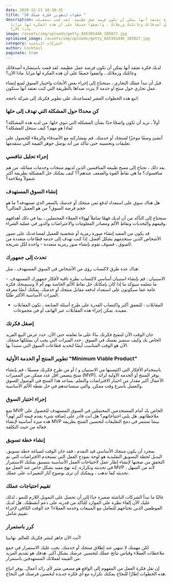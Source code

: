 ```yaml
---
date: 2020-12-13 10:30:35
title: "10 خطوات لتطوير فكرة عملك "
description: لديك فكرة تعتقد أنها يمكن أن تكون فرصة عمل عظيمة. لقد قمت بتشغيله
  من قبل أصدقائك وعائلتك وزملائك ، واتفقوا جميعًا على أن هذه الفكرة لها مزايا.
  ماذا الآن؟
image: /assets/img/uploads/getty_845301446_385027.jpg
optimized_image: /assets/img/uploads/getty_845301446_385027.jpg
category: الشركات الناشئة
author: Cocktail
paginate: true
---
```

لديك فكرة تعتقد أنها يمكن أن تكون فرصة عمل عظيمة. لقد قمت باستشارة أصدقائك وعائلتك وزملائك ، واتفقوا جميعًا على أن هذه الفكرة لها مزايا. ماذا الآن؟

قبل أن تبدأ عملك التجاري ، ستحتاج إلى إجراء بعض الأبحاث واختبار السوق لمنع إنشاء عمل تجاري حول منتج أو خدمة لا يتردد صداها بالطريقة التي كنت تعتقد أنها ستكون.

اتبع هذه الخطوات العشر لمساعدتك على تطوير فكرتك إلى شركة ناجحة:

### كن محددًا حول المشكلة التي تهدف إلى حلها

أولاً ، تريد أن تكون واضحًا جدًا بشأن المشكلة التي تنوي حلها. من لديه هذه المشكلة؟ لماذا هو مهم؟ كيف ستحل المشكلة؟

أنشئ وصفًا موجزًا ​​لمنتجك أو خدمتك. قم بمشاركته مع  الأصدقاء والزملاء للحصول على تعليقات وتحسينه حتى تتأكد من أنه يوصل جوهر القيمة التي ستقدمها.

### إجراء تحليل تنافسي

بعد ذلك ، تحتاج إلى مسح طبيعة المنافسين الذين لديهم منتجات وخدمات مماثلة. من هم منافسوك؟ ما هي نقاط القوة والضعف عندهم؟؟ كيف يمكنك حل المشكلة بطريقة أكثر شمولاً وملاءمة؟

### إنشاء السوق المستهدف

هل هناك سوق على استعداد لدفع ثمن منتجك أو خدمتك بالسعر الذي تستهدفه؟ ما هو حجم فرصة السوق؟ من هو العميل المثالي؟

ستحتاج إلى التأكد من أن لديك فهمًا شاملاً لهؤلاء العملاء المحتملين ، بما في ذلك أهدافهم وقيمهم والتحديات ونقاط الألم ومصادر المعلومات والاعتراضات والدور في عملية الشراء.

قد يكون من المفيد إنشاء صورة رمزية أو شخصية للعميل لمساعدتك على تصور الأشخاص الذين ستخدمهم بشكل أفضل. إذا كنت تهدف إلى خدمة قطاعات متعددة من السوق ، فسوف تقوم بإنشاء صور رمزية متعددة - واحدة لكل شريحة.

### تحدث إلى جمهورك

هناك عدة طرق لاكتساب رؤى من الأشخاص في السوق المستهدف ، مثل: 

\- الاستبيان : قم بإنشاء استبيان أساسي لاكتساب نظرة ثاقبة لأفكار جمهورك المستهدف. ما تتعلمه سيؤكد ما إذا كان بإمكانك حل نقاط الألم الخاصة بهم أم لا وسيمنحك فكرة عامة عما سيكونون على استعداد لدفعه مقابل منتجك أو خدمتك. يمكنك أيضًا معرفة الميزات الأساسية الأكثر طلبًا.
- المقابلات : للتعمق أكثر واكتساب القدرة على طرح أسئلة المتابعة ، تكون المقابلات مفيدة. يمكن إجراء هذه المقابلات عبر الهاتف أو في مجموعات.

### إصقل فكرتك

حان الوقت الآن لتنقيح فكرتك بناءً على ما تعلمته حتى الآن. حدد عرض البيع الفريد الخاص بك وكيف ستميز نفسك في السوق . حدد الميزات التي يجب أن يمتلكها منتجك. الآن هو الوقت المناسب أيضًا لتحديد قطاعات السوق التي ستبدأ بها.

### تطوير المنتج أو الخدمة الأولية  "Minimum Viable Product"

باستخدام الأفكار التي اكتسبتها من الاستبيان و / أو من طرح فكرتك مسبقًا ، قم بإنشاء منتج يتضمن أقل عدد ممكن من المميزات (MVP). يوفر المنتج أو الخدمة الأولية لرائد الأعمال أكبر مقدار من اختبار الافتراضات والتعلم. يساعد هذا المنتج في الوصول للسوق والعميل بأسرع وقت ممكن.  والتي ستساعدهم في حل نقطة الألم الأساسية.

### إجراء اختبار السوق

ضع MVP الخاص بك أمام المستخدمين المحتملين في السوق المستهدف للحصول على ملاحظاتهم. هل يلبي احتياجاتهم؟ هل أنت قادر على إضافة شيء يقدم قيمة أكبر لهم؟ هذه ميزة أساسية لإنشاء MVP بينما تستمر في دمج التعليقات لتحسين المنتج بطريقة فعالة من حيث التكلفة.

### إنشاء خطة تسويق

بمجرد أن يكون منتجك الأساسي قيد التقدم ، فقد حان الوقت لصياغة خطة تسويق. البديل لخطة التسويق التقليدية هو لوحة نموذج العمل التي تستخدم الافتراضات التي تم التحقق من صحتها لإنشاء إطار عمل لاحتياجات العمل الأساسية بتنسيق يمكنك الاستمرار في تحديثه وتكراره. إنه نهج مفيد بشكل خاص عند العمل مع MVP ، لأنه من السهل تحديثه كما تذهب ، ويمكنك أن ترى بوضوح آثار التغييرات على عملك.

### تقييم احتياجات عملك

غالبًا ما تبدأ الشركات الناشئة صغيرة جدًا إلى أن تحصل على التمويل اللازم للنمو ، لذلك عليك الآن إلقاء نظرة على الموارد للتأكد من قدرته على دعم أنشطتك. هل لديك الموظفين الذين تحتاجهم للتعامل مع المبيعات وخدمة العملاء؟ خذ الوقت الكافي لإجراء تقييم شامل.

### كرر باستمرار

أنت الآن جاهز لنشر فكرتك للعالم. تهانينا!

لكن مهمتك لا تنتهي عند إطلاق منتجك أو خدمتك. يجب عليك الاستمرار في جمع ملاحظات العملاء وقياس نتائج عملك لتحسين عرضك بشكل أكبر. هدفك هو تقديم المزيد من القيمة لعملائك المستهدفين باستمرار.

إن نقل فكرة العمل من المفهوم إلى الواقع هو مسعى مثير لأي رائد أعمال. يوفر اتباع هذه الخطوات إطارًا للنجاح يمكنك تكراره مع أي فكرة جديدة لتحسين فرصتك في النجاح.